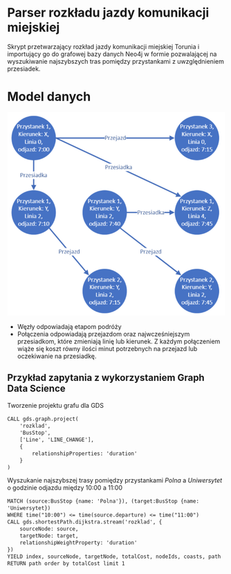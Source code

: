 # Parser rozkładu jazdy komunikacji miejskiej

 Skrypt przetwarzający rozkład jazdy komunikacji miejskiej Torunia i importujący go do grafowej bazy danych Neo4j w formie pozwalającej na wyszukiwanie najszybszych tras pomiędzy przystankami z uwzględnieniem przesiadek.

# Model danych
![Model danych rozkladu jazdy](data_model.png)
* Węzły odpowiadają etapom podróży
* Połączenia odpowiadają przejazdom oraz najwcześniejszym przesiadkom, które zmieniają linię lub kierunek. Z każdym połączeniem wiąże się koszt równy ilości minut potrzebnych na przejazd lub oczekiwanie na przesiadkę.

## Przykład zapytania z wykorzystaniem Graph Data Science

Tworzenie projektu grafu dla GDS
```
CALL gds.graph.project(
    'rozklad',
    'BusStop',
    ['Line', 'LINE_CHANGE'],
    {
        relationshipProperties: 'duration'
    }
)
```

Wyszukanie najszybszej trasy pomiędzy przystankami *Polna* a *Uniwersytet* o godzinie odjazdu między 10:00 a 11:00
```
MATCH (source:BusStop {name: 'Polna'}), (target:BusStop {name: 'Uniwersytet})
WHERE time("10:00") <= time(source.departure) <= time("11:00")
CALL gds.shortestPath.dijkstra.stream('rozklad', {
    sourceNode: source,
    targetNode: target,
    relationshipWeightProperty: 'duration'
})
YIELD index, sourceNode, targetNode, totalCost, nodeIds, coasts, path
RETURN path order by totalCost limit 1
```
